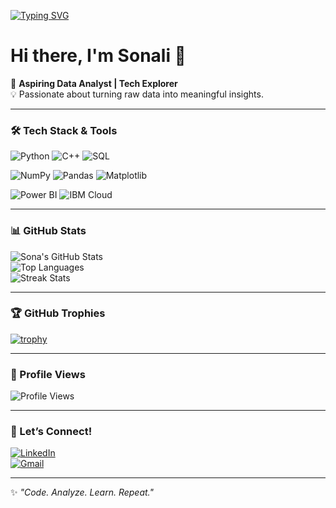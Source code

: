 <!-- <h1>Hi, I'm Sonali 👋</h1>
<p>🚀 <strong>A B.Tech 3rd-year student passionate about data analytics</strong></p>

<h2>👩‍💻 About Me:</h2>
<ul>
  <li> <strong>My journey into data started with curiosity and quickly turned into a passion.
  I’m learning to:
- Clean, analyze & visualize data
- Build dashboards 
- Communicate insights effectively

I believe learning by doing is the best way forward — and I’m doing just that!</strong></li>
</ul>

<h2>📫 Connect With Me:</h2>
<ul>
  <li>🔗 <strong>LinkedIn:</strong> <a href="http://linkedin.com/in/sonali-mahato-33b36828b">linkedin-profile</a></li>
  <li>🐦 <strong>Twitter/X:</strong> <a href="https://x.com/Sonali66281?t=QM-oZ2MGZjLCK35_lbYVoA&s=09">twitter-profile</a></li>
</ul>
 -->
<!-- Typing Animation -->
[![Typing SVG](https://readme-typing-svg.herokuapp.com/?lines=Aspiring+Data+Analyst;Tech+Explorer)](https://git.io/typing-svg)

# Hi there, I'm Sonali 👋  

🚀 **Aspiring Data Analyst | Tech Explorer**  
💡 Passionate about turning raw data into meaningful insights.  

---

### 🛠️ Tech Stack & Tools  
![Python](https://img.shields.io/badge/Python-3776AB?style=for-the-badge&logo=python&logoColor=white)
![C++](https://img.shields.io/badge/C++-00599C?style=for-the-badge&logo=cplusplus&logoColor=white)
![SQL](https://img.shields.io/badge/SQL-316192?style=for-the-badge&logo=postgresql&logoColor=white)

![NumPy](https://img.shields.io/badge/NumPy-013243?style=for-the-badge&logo=numpy&logoColor=white)
![Pandas](https://img.shields.io/badge/Pandas-150458?style=for-the-badge&logo=pandas&logoColor=white)
![Matplotlib](https://img.shields.io/badge/Matplotlib-ffffff?style=for-the-badge&logo=plotly&logoColor=blue)

![Power BI](https://img.shields.io/badge/Power%20BI-F2C811?style=for-the-badge&logo=powerbi&logoColor=black)
![IBM Cloud](https://img.shields.io/badge/IBM%20Cloud-1261FE?style=for-the-badge&logo=ibmcloud&logoColor=white)

---

### 📊 GitHub Stats  
![Sona's GitHub Stats](https://github-readme-stats.vercel.app/api?username=sonalimahato&show_icons=true&theme=tokyonight)  
![Top Languages](https://github-readme-stats.vercel.app/api/top-langs/?username=sonalimahato&layout=compact&theme=tokyonight)  
![Streak Stats](https://streak-stats.demolab.com/?user=sonalimahato&theme=tokyonight)  

---

### 🏆 GitHub Trophies  
[![trophy](https://github-profile-trophy.vercel.app/?username=sonalimahato&theme=tokyonight&margin-w=15&margin-h=15&column=7)](https://github.com/ryo-ma/github-profile-trophy)

---

### 👀 Profile Views  
![Profile Views](https://komarev.com/ghpvc/?username=sonalimahato&color=blue)  

---

### 🤝 Let’s Connect!  
[![LinkedIn](https://img.shields.io/badge/LinkedIn-0077B5?style=for-the-badge&logo=linkedin&logoColor=white)](http://linkedin.com/in/sonali-mahato-33b36828b)  
[![Gmail](https://img.shields.io/badge/Email-D14836?style=for-the-badge&logo=gmail&logoColor=white)](mailto:sonalimahato.ds@gmail.com)  

---

✨ *"Code. Analyze. Learn. Repeat."*


